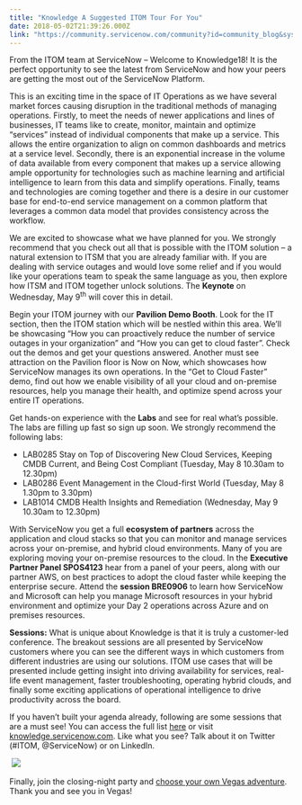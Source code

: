 ```yaml
---
title: "Knowledge A Suggested ITOM Tour For You"
date: 2018-05-02T21:39:26.000Z
link: "https://community.servicenow.com/community?id=community_blog&sys_id=e656fa4edb351f0047c8f3231f9619da"
---
```

<p>From the ITOM team at ServiceNow – Welcome to Knowledge18! It is the perfect opportunity to see the latest from ServiceNow and how your peers are getting the most out of the ServiceNow Platform.</p>
<p>This is an exciting time in the space of IT Operations as we have several market forces causing disruption in the traditional methods of managing operations. Firstly, to meet the needs of newer applications and lines of businesses, IT teams like to create, monitor, maintain and optimize “services” instead of individual components that make up a service. This allows the entire organization to align on common dashboards and metrics at a service level. Secondly, there is an exponential increase in the volume of data available from every component that makes up a service allowing ample opportunity for technologies such as machine learning and artificial intelligence to learn from this data and simplify operations. Finally, teams and technologies are coming together and there is a desire in our customer base for end-to-end service management on a common platform that leverages a common data model that provides consistency across the workflow.</p>
<p>We are excited to showcase what we have planned for you. We strongly recommend that you check out all that is possible with the ITOM solution – a natural extension to ITSM that you are already familiar with. If you are dealing with service outages and would love some relief and if you would like your operations team to speak the same language as you, then explore how ITSM and ITOM together unlock solutions. The <strong>Keynote</strong> on Wednesday, May 9<sup>th</sup> will cover this in detail.</p>
<p>Begin your ITOM journey with our <strong>Pavilion Demo Booth</strong>. Look for the IT section, then the ITOM station which will be nestled within this area. We’ll be showcasing “How you can proactively reduce the number of service outages in your organization” and “How you can get to cloud faster”. Check out the demos and get your questions answered. Another must see attraction on the Pavilion floor is Now on Now, which showcases how ServiceNow manages its own operations. In the “Get to Cloud Faster” demo, find out how we enable visibility of all your cloud and on-premise resources, help you manage their health, and optimize spend across your entire IT operations.</p>
<p>Get hands-on experience with the <strong>Labs</strong> and see for real what’s possible. The labs are filling up fast so sign up soon. We strongly recommend the following labs:</p>
<ul><li>LAB0285 Stay on Top of Discovering New Cloud Services, Keeping CMDB Current, and Being Cost Compliant (Tuesday, May 8 10.30am to 12.30pm)</li><li>LAB0286 Event Management in the Cloud-first World (Tuesday, May 8 1.30pm to 3.30pm)</li><li>LAB1014 CMDB Health Insights and Remediation (Wednesday, May 9 10.30am to 12.30pm)</li></ul>
<p>With ServiceNow you get a full <strong>ecosystem of partners</strong> across the application and cloud stacks so that you can monitor and manage services across your on-premise, and hybrid cloud environments. Many of you are exploring moving your on-premise resources to the cloud. In the <strong>Executive Partner Panel SPOS4123</strong> hear from a panel of your peers, along with our partner AWS, on best practices to adopt the cloud faster while keeping the enterprise secure. Attend the <strong>session BRE0906</strong> to learn how ServiceNow and Microsoft can help you manage Microsoft resources in your hybrid environment and optimize your Day 2 operations across Azure and on premises resources.</p>
<p><strong>Sessions:</strong> What is unique about Knowledge is that it is truly a customer-led conference. The breakout sessions are all presented by ServiceNow customers where you can see the different ways in which customers from different industries are using our solutions. ITOM use cases that will be presented include getting insight into driving availability for services, real-life event management, faster troubleshooting, operating hybrid clouds, and finally some exciting applications of operational intelligence to drive productivity across the board.</p>
<p>If you haven’t built your agenda already, following are some sessions that are a must see! You can access the full list <a href="https://www.servicenowevents.com/servicenowknowledge18/myevent_home" rel="nofollow">here</a> or visit <a href="http://knowledge.servicenow.com/" rel="nofollow">knowledge.servicenow.com</a>. Like what you see? Talk about it on Twitter (#ITOM, &#64;ServiceNow) or on LinkedIn.</p>
<p> <img style="max-width: 100%; max-height: 480px;" src="a326b60edb351f0047c8f3231f961997.iix" /></p>
<p>Finally, join the closing-night party and <a href="https://knowledge.servicenow.com/sessions/play-your-way.html" rel="nofollow">choose your own Vegas adventure</a>. Thank you and see you in Vegas!</p>
